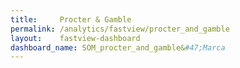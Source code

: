 ```yaml
---
title:     Procter & Gamble
permalink: /analytics/fastview/procter_and_gamble
layout:    fastview-dashboard
dashboard_name: SOM_procter_and_gamble&#47;Marca
---
```

